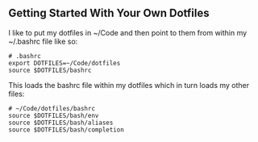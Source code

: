 Getting Started With Your Own Dotfiles
--------------------------------------

I like to put my dotfiles in ~/Code and then point to them from within my ~/.bashrc file like so:

	# .bashrc
	export DOTFILES=~/Code/dotfiles
	source $DOTFILES/bashrc

This loads the bashrc file within my dotfiles which in turn loads my other files:

	# ~/Code/dotfiles/bashrc
	source $DOTFILES/bash/env
	source $DOTFILES/bash/aliases
	source $DOTFILES/bash/completion